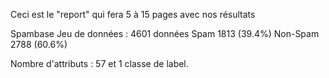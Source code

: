 Ceci est le "report" qui fera 5 à 15 pages avec nos résultats

Spambase Jeu de données : 4601 données
Spam 1813 (39.4%)
Non-Spam 2788 (60.6%)

Nombre d'attributs : 57 et 1 classe de label.
